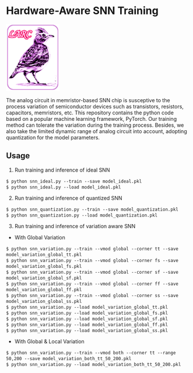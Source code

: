 # Hardware-Aware SNN Training

![NTHU LARC Logo](images/nthu_larc_logo.png?raw=true)

The analog circuit in memristor-based SNN chip is susceptive to the process variation of semiconductor devices such as transistors, resistors, capacitors, memristors, etc. This repository contains the python code based on a popular machine learning framework, PyTorch. Our training method can tolerate the variation during the training process. Besides, we also take the limited dynamic range of analog circuit into account, adopting quantization for the model parameters.

## Usage

1. Run training and inference of ideal SNN
```
$ python snn_ideal.py --train --save model_ideal.pkl
$ python snn_ideal.py --load model_ideal.pkl
```

2. Run training and inference of quantized SNN
```
$ python snn_quantization.py --train --save model_quantization.pkl
$ python snn_quantization.py --load model_quantization.pkl
```

3. Run training and inference of variation aware SNN
* With Global Variation
```
$ python snn_variation.py --train --vmod global --corner tt --save model_variation_global_tt.pkl
$ python snn_variation.py --train --vmod global --corner fs --save model_variation_global_fs.pkl
$ python snn_variation.py --train --vmod global --corner sf --save model_variation_global_sf.pkl
$ python snn_variation.py --train --vmod global --corner ff --save model_variation_global_ff.pkl
$ python snn_variation.py --train --vmod global --corner ss --save model_variation_global_ss.pkl
$ python snn_variation.py --load model_variation_global_tt.pkl
$ python snn_variation.py --load model_variation_global_fs.pkl
$ python snn_variation.py --load model_variation_global_sf.pkl
$ python snn_variation.py --load model_variation_global_ff.pkl
$ python snn_variation.py --load model_variation_global_ss.pkl
```

* With Global & Local Variation
```
$ python snn_variation.py --train --vmod both --corner tt --range 50,200 --save model_variation_both_tt_50_200.pkl
$ python snn_variation.py --load model_variation_both_tt_50_200.pkl
```

